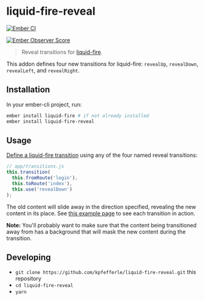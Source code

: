 # liquid-fire-reveal

[![Ember CI](https://github.com/kpfefferle/liquid-fire-reveal/workflows/Ember%20CI/badge.svg)](https://github.com/kpfefferle/liquid-fire-reveal/actions)


[![Ember Observer Score](https://emberobserver.com/badges/liquid-fire-reveal.svg)](https://emberobserver.com/addons/liquid-fire-reveal)

> Reveal transitions for [liquid-fire](https://ember-animation.github.io/liquid-fire/).

This addon defines four new transitions for liquid-fire: `revealUp`, `revealDown`, `revealLeft`, and `revealRight`.

## Installation

In your ember-cli project, run:

```bash
ember install liquid-fire # if not already installed
ember install liquid-fire-reveal
```

## Usage

[Define a liquid-fire transition](https://ef4.github.io/liquid-fire/#/transition-map) using any of the four named reveal transitions:

```javascript
// app/transitions.js
this.transition(
  this.fromRoute('login'),
  this.toRoute('index'),
  this.use('revealDown')
);
```

The old content will slide away in the direction specified, revealing the new content in its place. See [this example page](http://kevin.pfefferle.co/liquid-fire-reveal/) to see each transition in action.

**Note:** You'll probably want to make sure that the content being transitioned away from has a background that will mask the new content during the transition.

## Developing

* `git clone https://github.com/kpfefferle/liquid-fire-reveal.git` this repository
* `cd liquid-fire-reveal`
* `yarn`
